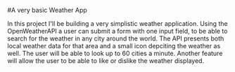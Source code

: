 #A very basic Weather App

In this project I'll be building a very simplistic weather application. 
Using the OpenWeatherAPI a user can submit a form with one input field, to be able to search for the weather in any city around the world.
The API presents both local weather data for that area and a small icon depciting the weather as well.
The user will be able to look up to 60 cities a minute.
Another feature will allow the user to be able to like or dislike the weather displayed.

